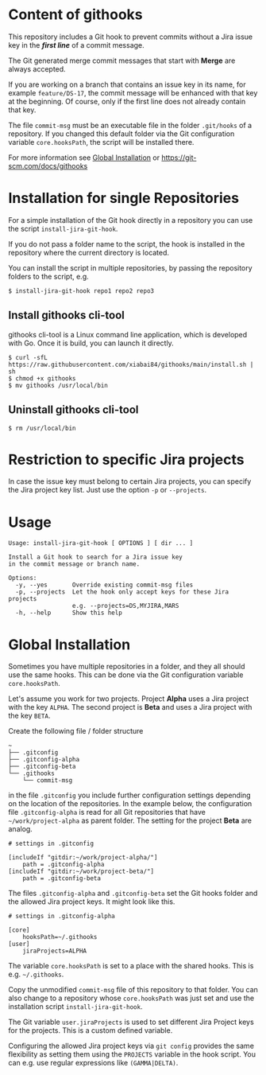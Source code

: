 # Content of githooks

This repository includes a Git hook to prevent commits without a Jira issue key in the ***first line*** of a commit message.

The Git generated merge commit messages that start with **Merge** are always accepted.

If you are working on a branch that contains an issue key in its name, for example `feature/DS-17`, the commit message will be enhanced with that key at the beginning. Of course, only if the first line does not already contain that key.

The file `commit-msg` must be an executable file in the folder `.git/hooks` of a repository.
If you changed this default folder via the Git configuration variable `core.hooksPath`, the script will be installed there.

For more information see [Global Installation](#global-installation) or https://git-scm.com/docs/githooks

# Installation for single Repositories

For a simple installation of the Git hook directly in a repository you can use the script `install-jira-git-hook`.

If you do not pass a folder name to the script, the hook is installed in the repository where the current directory is located.

You can install the script in multiple repositories, by passing the repository folders to the script, e.g.
```shell
$ install-jira-git-hook repo1 repo2 repo3
```

## Install githooks cli-tool
githooks cli-tool is a Linux command line application, which is developed with Go. 
Once it is build, you can launch it directly.

```shell
$ curl -sfL https://raw.githubusercontent.com/xiabai84/githooks/main/install.sh | sh
$ chmod +x githooks
$ mv githooks /usr/local/bin
```

## Uninstall githooks cli-tool
```shell
$ rm /usr/local/bin
```

# Restriction to specific Jira projects

In case the issue key must belong to certain Jira projects, you can specify the Jira project key list. Just use the option `-p` or `--projects`.

# Usage
```
Usage: install-jira-git-hook [ OPTIONS ] [ dir ... ]

Install a Git hook to search for a Jira issue key
in the commit message or branch name.

Options:
  -y, --yes       Override existing commit-msg files
  -p, --projects  Let the hook only accept keys for these Jira projects
                  e.g. --projects=DS,MYJIRA,MARS
  -h, --help      Show this help
```

<a name="global-installation"></a>
# Global Installation

Sometimes you have multiple repositories in a folder, and they all should use the same hooks. This can be done via the Git configuration variable `core.hooksPath`.

Let's assume you work for two projects. Project **Alpha** uses a Jira project with the key `ALPHA`. The second project is **Beta** and uses a Jira project with the key `BETA`.

Create the following file / folder structure

```
~
├── .gitconfig
├── .gitconfig-alpha
├── .gitconfig-beta
└── .githooks
    └── commit-msg
```

in the file `.gitconfig` you include further configuration settings depending on the location of the repositories. In the example below, the configuration file `.gitconfig-alpha` is read for all Git repositories that have `~/work/project-alpha` as parent folder. The setting for the project **Beta** are analog.

```
# settings in .gitconfig

[includeIf "gitdir:~/work/project-alpha/"]
    path = .gitconfig-alpha
[includeIf "gitdir:~/work/project-beta/"]
    path = .gitconfig-beta
```

The files `.gitconfig-alpha` and `.gitconfig-beta` set the Git hooks folder and the allowed Jira project keys. It might look like this.

```
# settings in .gitconfig-alpha

[core]
    hooksPath=~/.githooks
[user]
    jiraProjects=ALPHA
```

The variable `core.hooksPath` is set to a place with the shared hooks. This is e.g. `~/.githooks`.

Copy the unmodified `commit-msg` file of this repository to that folder. You can also change to a repository whose `core.hooksPath` was just set and use the installation script `install-jira-git-hook`.

The Git variable `user.jiraProjects` is used to set different Jira Project keys for the projects. This is a custom defined variable.

Configuring the allowed Jira project keys via `git config` provides the same flexibility as setting them using the `PROJECTS` variable in the hook script. You can e.g. use regular expressions like `(GAMMA|DELTA)`.
